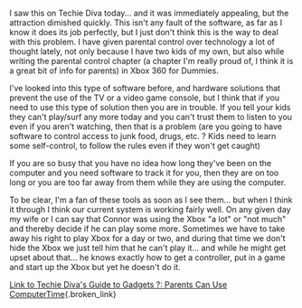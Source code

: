 I saw this on Techie Diva today... and it was immediately appealing, but the attraction dimished quickly. This isn't any fault of the software, as far as I know it does its job perfectly, but I just don't think this is the way to deal with this problem. I have given parental control over technology a lot of thought lately, not only because I have two kids of my own, but also while writing the parental control chapter (a chapter I'm really proud of, I think it is a great bit of info for parents) in Xbox 360 for Dummies.

I've looked into this type of software before, and hardware solutions that prevent the use of the TV or a video game console, but I think that if you need to use this type of solution then you are in trouble. If you tell your kids they can't play/surf any more today and you can't trust them to listen to you even if you aren't watching, then that is a problem (are you going to have software to control access to junk food, drugs, etc. ? Kids need to learn some self-control, to follow the rules even if they won't get caught)

If you are so busy that you have no idea how long they've been on the computer and you need software to track it for you, then they are on too long or you are too far away from them while they are using the computer.

To be clear, I'm a fan of these tools as soon as I see them... but when I think it through I think our current system is working fairly well. On any given day my wife or I can say that Connor was using the Xbox "a lot" or "not much" and thereby decide if he can play some more. Sometimes we have to take away his right to play Xbox for a day or two, and during that time we don't hide the Xbox we just tell him that he can't play it... and while he might get upset about that... he knows exactly how to get a controller, put in a game and start up the Xbox but yet he doesn't do it.

[Link to Techie Diva's Guide to Gadgets ?: Parents Can Use ComputerTime](http://www.techiediva.com/weblog/2006/07/parents_can_uti.html){.broken_link}